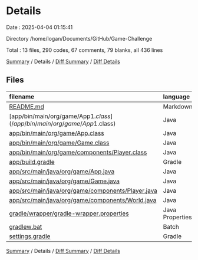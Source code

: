 # Details

Date : 2025-04-04 01:15:41

Directory /home/logan/Documents/GitHub/Game-Challenge

Total : 13 files,  290 codes, 67 comments, 79 blanks, all 436 lines

[Summary](results.md) / Details / [Diff Summary](diff.md) / [Diff Details](diff-details.md)

## Files
| filename | language | code | comment | blank | total |
| :--- | :--- | ---: | ---: | ---: | ---: |
| [README.md](/README.md) | Markdown | 2 | 0 | 1 | 3 |
| [app/bin/main/org/game/App$1.class](/app/bin/main/org/game/App$1.class) | Java | 10 | 0 | 1 | 11 |
| [app/bin/main/org/game/App.class](/app/bin/main/org/game/App.class) | Java | 21 | 5 | 0 | 26 |
| [app/bin/main/org/game/Game.class](/app/bin/main/org/game/Game.class) | Java | 26 | 0 | 0 | 26 |
| [app/bin/main/org/game/components/Player.class](/app/bin/main/org/game/components/Player.class) | Java | 12 | 0 | 0 | 12 |
| [app/build.gradle](/app/build.gradle) | Gradle | 19 | 12 | 9 | 40 |
| [app/src/main/java/org/game/App.java](/app/src/main/java/org/game/App.java) | Java | 24 | 0 | 9 | 33 |
| [app/src/main/java/org/game/Game.java](/app/src/main/java/org/game/Game.java) | Java | 46 | 11 | 12 | 69 |
| [app/src/main/java/org/game/components/Player.java](/app/src/main/java/org/game/components/Player.java) | Java | 51 | 0 | 13 | 64 |
| [app/src/main/java/org/game/components/World.java](/app/src/main/java/org/game/components/World.java) | Java | 26 | 0 | 8 | 34 |
| [gradle/wrapper/gradle-wrapper.properties](/gradle/wrapper/gradle-wrapper.properties) | Java Properties | 7 | 0 | 1 | 8 |
| [gradlew.bat](/gradlew.bat) | Batch | 41 | 32 | 22 | 95 |
| [settings.gradle](/settings.gradle) | Gradle | 5 | 7 | 3 | 15 |

[Summary](results.md) / Details / [Diff Summary](diff.md) / [Diff Details](diff-details.md)